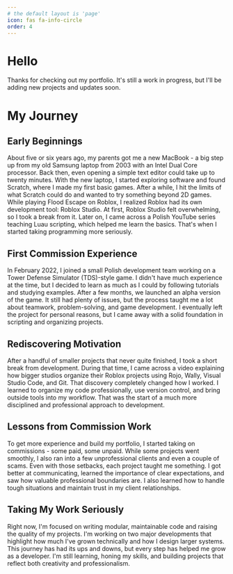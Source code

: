 ```yaml
---
# the default layout is 'page'
icon: fas fa-info-circle
order: 4
---
```


# Hello
Thanks for checking out my portfolio.
It's still a work in progress, but I'll be adding new projects and updates soon.

# My Journey
## Early Beginnings
About five or six years ago, my parents got me a new MacBook - a big step up from my old Samsung laptop from 2003 with an Intel Dual Core processor. Back then, even opening a simple text editor could take up to twenty minutes.
With the new laptop, I started exploring software and found Scratch, where I made my first basic games. After a while, I hit the limits of what Scratch could do and wanted to try something beyond 2D games. While playing Flood Escape on Roblox, I realized Roblox had its own development tool: Roblox Studio.
At first, Roblox Studio felt overwhelming, so I took a break from it. Later on, I came across a Polish YouTube series teaching Luau scripting, which helped me learn the basics. That's when I started taking programming more seriously.

## First Commission Experience
In February 2022, I joined a small Polish development team working on a Tower Defense Simulator (TDS)-style game. I didn't have much experience at the time, but I decided to learn as much as I could by following tutorials and studying examples.
After a few months, we launched an alpha version of the game. It still had plenty of issues, but the process taught me a lot about teamwork, problem-solving, and game development. I eventually left the project for personal reasons, but I came away with a solid foundation in scripting and organizing projects.

## Rediscovering Motivation
After a handful of smaller projects that never quite finished, I took a short break from development. During that time, I came across a video explaining how bigger studios organize their Roblox projects using Rojo, Wally, Visual Studio Code, and Git.
That discovery completely changed how I worked. I learned to organize my code professionally, use version control, and bring outside tools into my workflow. That was the start of a much more disciplined and professional approach to development.

## Lessons from Commission Work
To get more experience and build my portfolio, I started taking on commissions - some paid, some unpaid. While some projects went smoothly, I also ran into a few unprofessional clients and even a couple of scams.
Even with those setbacks, each project taught me something. I got better at communicating, learned the importance of clear expectations, and saw how valuable professional boundaries are. I also learned how to handle tough situations and maintain trust in my client relationships.

## Taking My Work Seriously
Right now, I'm focused on writing modular, maintainable code and raising the quality of my projects. I'm working on two major developments that highlight how much I've grown technically and how I design larger systems.
This journey has had its ups and downs, but every step has helped me grow as a developer. I'm still learning, honing my skills, and building projects that reflect both creativity and professionalism.
